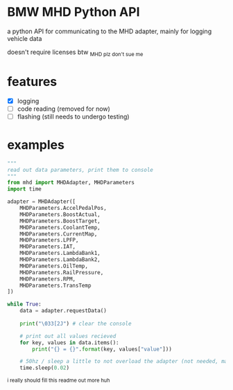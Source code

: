 # BMW MHD Python API
a python API for communicating to the MHD adapter, mainly for logging vehicle data

doesn't require licenses btw
<sub>MHD plz don't sue me</sub>

# features
- [x] logging
- [ ] code reading (removed for now)
- [ ] flashing (still needs to undergo testing)

# examples
```python
"""
read out data parameters, print them to console
"""
from mhd import MHDAdapter, MHDParameters
import time

adapter = MHDAdapter([
    MHDParameters.AccelPedalPos,
    MHDParameters.BoostActual,
    MHDParameters.BoostTarget,
    MHDParameters.CoolantTemp,
    MHDParameters.CurrentMap,
    MHDParameters.LPFP,
    MHDParameters.IAT,
    MHDParameters.LambdaBank1,
    MHDParameters.LambdaBank2,
    MHDParameters.OilTemp,
    MHDParameters.RailPressure,
    MHDParameters.RPM,
    MHDParameters.TransTemp
])

while True:
    data = adapter.requestData()
    
    print("\033[2J") # clear the console

    # print out all values recieved
    for key, values in data.items():
        print("{} = {}".format(key, values["value"]))

    # 50hz / sleep a little to not overload the adapter (not needed, make as many requests as you want, this is just a demo)
    time.sleep(0.02)
```

<sub>i really should fill this readme out more huh</sub>